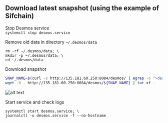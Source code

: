 ## Download latest snapshot (using the example of Sifchain)  
Stop Desmos service  
`systemctl stop desmos.service`  

Remove old data in directory `~/.desmos/data`  
```
rm -rf ~/.desmos/data; \
mkdir -p ~/.desmos/data; \
cd ~/.desmos/data
```

Download snapshot  
```bash
SNAP_NAME=$(curl -s http://135.181.60.250:8084/desmos/ | egrep -o ">desmos.*tar" | tr -d ">"); \
wget -O - http://135.181.60.250:8084/desmos/${SNAP_NAME} | tar xf -
```
![alt text](https://github.com/c29r3/cosmos-snapshots/blob/main/2021-01-20_14-19.png?raw=true)

Start service and check logs  
```
systemctl start desmos.service; \
journalctl -u desmos.service -f --no-hostname
```
